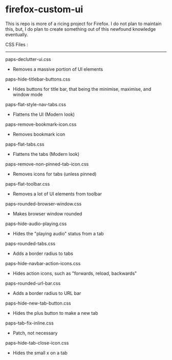 # firefox-custom-ui

This is repo is more of a ricing project for Firefox. I do not plan to maintain this, but, I do plan to create something out of this newfound knowledge eventually.


CSS Files : 
<hr>

paps-declutter-ui.css
- Removes a massive portion of UI elements

paps-hide-titlebar-buttons.css
- Hides buttons for title bar, that being the minimise, maximise, and window mode

paps-flat-style-nav-tabs.css
- Flattens the UI (Modern look)

paps-remove-bookmark-icon.css
- Removes bookmark icon

paps-flat-tabs.css
- Flattens the tabs (Modern look)            

paps-remove-non-pinned-tab-icon.css
- Removes icons for tabs (unless pinned)

paps-flat-toolbar.css
- Removes a lot of UI elements from toolbar

paps-rounded-browser-window.css
- Makes browser window rounded

paps-hide-audio-playing.css
- Hides the "playing audio" status from a tab     

paps-rounded-tabs.css
- Adds a border radius to tabs

paps-hide-navbar-action-icons.css
- Hides action icons, such as "forwards, reload, backwards"  

paps-rounded-url-bar.css
- Adds a border radius to URL bar

paps-hide-new-tab-button.css
- Hides the plus button to make a new tab  

paps-tab-fix-inline.css
- Patch, not necessary

paps-hide-tab-close-icon.css
- Hides the small x on a tab

